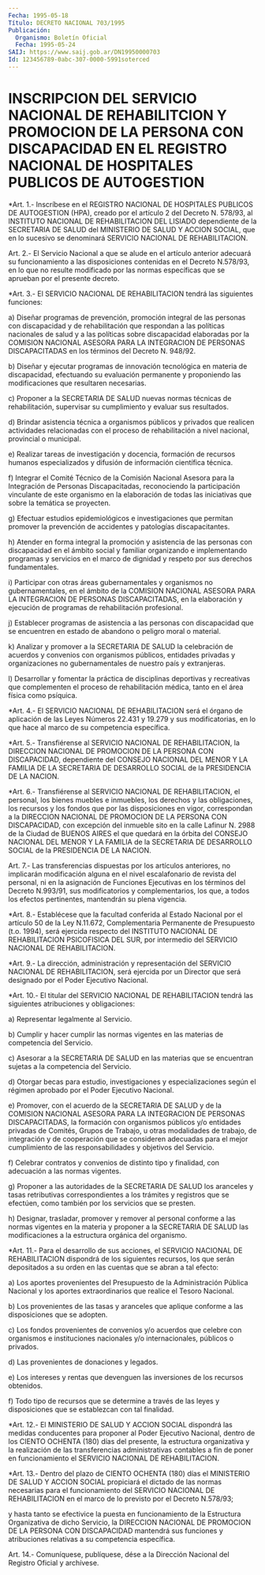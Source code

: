```yaml
---
Fecha: 1995-05-18
Título: DECRETO NACIONAL 703/1995
Publicación:
  Organismo: Boletín Oficial
  Fecha: 1995-05-24
SAIJ: https://www.saij.gob.ar/DN19950000703
Id: 123456789-0abc-307-0000-5991soterced
---
```

# INSCRIPCION DEL SERVICIO NACIONAL DE REHABILITCION Y PROMOCION DE LA PERSONA CON DISCAPACIDAD EN EL REGISTRO NACIONAL DE HOSPITALES PUBLICOS DE AUTOGESTION

<a id="1"></a>
*Art.  1.- Inscríbese  en  el  REGISTRO NACIONAL DE HOSPITALES PUBLICOS DE AUTOGESTION  (HPA), creado  por  el  artículo 2  del Decreto N. 578/93, al INSTITUTO NACIONAL DE REHABILITACION DEL LISIADO dependiente de  la  SECRETARIA  DE  SALUD del MINISTERIO DE SALUD  Y ACCION SOCIAL, que en lo sucesivo se  denominará  SERVICIO NACIONAL DE  REHABILITACION.

<a id="2"></a>
Art.  2.-  El  Servicio Nacional a que se alude en el artículo anterior adecuará su  funcionamiento a las disposiciones contenidas en el Decreto N.578/93,  en  lo  que  no resulte modificado por las normas  específicas  que  se  aprueban  por  el  presente  decreto.

<a id="3"></a>
*Art. 3.- El SERVICIO NACIONAL DE REHABILITACION tendrá las siguientes funciones:

a)  Diseñar programas de prevención,  promoción  integral  de  las personas  con  discapacidad y de rehabilitación que respondan a las políticas nacionales  de salud y a las políticas sobre discapacidad elaboradas por la COMISION  NACIONAL ASESORA PARA LA INTEGRACION DE PERSONAS DISCAPACITADAS en los  términos  del Decreto N. 948/92.

b)  Diseñar  y  ejecutar  programas de innovación  tecnológica  en materia  de discapacidad, efectuando  su  evaluación  permanente  y proponiendo   las  modificaciones  que  resultaren  necesarias.

c) Proponer a  la  SECRETARIA  DE  SALUD nuevas normas técnicas de rehabilitación,  supervisar  su  cumplimiento    y    evaluar   sus resultados.

d)  Brindar  asistencia  técnica  a organismos públicos y privados que realicen actividades relacionadas con el proceso de rehabilitación  a  nivel  nacional,  provincial   o  municipal.

e)  Realizar  tareas  de  investigación  y docencia, formación  de recursos  humanos  especializados  y  difusión    de    información científica técnica.

f)  Integrar  el  Comité  Técnico  de la Comisión Nacional Asesora para  la  Integración de Personas Discapacitadas,  reconociendo  la participación  vinculante  de  este  organismo en la elaboración de todas  las  iniciativas  que  sobre la temática  se  proyecten.

g)  Efectuar  estudios  epidemiológicos    e  investigaciones  que permitan  promover  la  prevención  de  accidentes    y  patologías discapacitantes.

h)  Atender  en  forma integral la promoción y asistencia  de  las personas  con  discapacidad    en   el  ámbito  social  y  familiar organizando e implementando programas  y  servicios  en el marco de dignidad y respeto por sus derechos fundamentales.

i)  Participar  con  otras  áreas gubernamentales y organismos  no gubernamentales, en el ámbito  de la COMISION NACIONAL ASESORA PARA LA  INTEGRACION DE PERSONAS DISCAPACITADAS,  en  la  elaboración  y ejecución    de    programas   de  rehabilitación  profesional.

j)  Establecer  programas  de  asistencia    a  las  personas  con discapacidad  que  se  encuentren en estado de abandono  o  peligro moral o material.

k) Analizar y promover  a la SECRETARIA DE SALUD la celebración de acuerdos y convenios con organismos  públicos, entidades privadas y organizaciones no gubernamentales de nuestro  país  y  extranjeras.

l) Desarrollar y fomentar la práctica de disciplinas deportivas  y recreativas  que  complementen el proceso de rehabilitación médica, tanto en el área física como psíquica.

<a id="4"></a>
*Art. 4.- El SERVICIO NACIONAL DE REHABILITACION será el órgano de aplicación de las Leyes Números 22.431 y 19.279 y sus modificatorias,  en lo que hace al marco de su competencia específica.

<a id="5"></a>
*Art. 5.- Transfiérense al SERVICIO NACIONAL DE REHABILITACION, la DIRECCION NACIONAL DE PROMOCION DE  LA  PERSONA CON DISCAPACIDAD, dependiente del CONSEJO NACIONAL DEL MENOR Y LA FAMILIA DE LA SECRETARIA DE DESARROLLO SOCIAL de la PRESIDENCIA DE LA NACION.

<a id="6"></a>
*Art. 6.- Transfiérense al SERVICIO NACIONAL DE REHABILITACION, el personal, los bienes muebles e inmuebles, los derechos y las obligaciones, los recursos y los fondos que por las  disposiciones en vigor, correspondan a la DIRECCION NACIONAL DE PROMOCION DE LA PERSONA CON DISCAPACIDAD, con excepción del inmueble sito en la calle Lafinur N. 2988 de la Ciudad de BUENOS AIRES el que quedará en la órbita del CONSEJO NACIONAL DEL MENOR Y LA FAMILIA de la SECRETARIA DE DESARROLLO SOCIAL de la PRESIDENCIA DE LA NACION.

<a id="7"></a>
Art.  7.-  Las  transferencias  dispuestas  por  los artículos anteriores,    no   implicarán  modificación  alguna  en  el  nivel escalafonario de revista  del  personal,  ni  en  la  asignación de Funciones  Ejecutivas  en  los  términos del Decreto N.993/91,  sus modificatorios y complementarios,  los  que,  a  todos  los efectos pertinentes, mantendrán su plena vigencia.

<a id="8"></a>
*Art. 8.- Establécese  que  la  facultad  conferida al Estado Nacional  por  el  artículo  50  de la Ley N.11.672, Complementaria Permanente de Presupuesto (t.o. 1994),  será  ejercida respecto del INSTITUTO  NACIONAL  DE  REHABILITACION PSICOFISICA  DEL  SUR,  por intermedio del SERVICIO NACIONAL DE REHABILITACION.

<a id="9"></a>
*Art. 9.- La  dirección, administración y representación del SERVICIO NACIONAL DE REHABILITACION, será ejercida por un Director que será designado por el Poder Ejecutivo Nacional.

<a id="10"></a>
*Art. 10.- El titular del SERVICIO NACIONAL DE REHABILITACION tendrá las siguientes atribuciones y obligaciones:

a) Representar legalmente al Servicio.

b) Cumplir y hacer cumplir las normas  vigentes en las materias de competencia del Servicio.

c)  Asesorar  a  la SECRETARIA DE SALUD en  las  materias  que  se encuentran sujetas a la competencia del Servicio.

d) Otorgar becas para estudio, investigaciones y especializaciones según  el régimen aprobado por el Poder Ejecutivo Nacional.

e) Promover, con el acuerdo  de  la  SECRETARIA  DE  SALUD y de la COMISION    NACIONAL   ASESORA  PARA  LA  INTEGRACION  DE  PERSONAS DISCAPACITADAS, la formación  con organismos públicos y/o entidades privadas de Comités, Grupos de  Trabajo,  u  otras  modalidades  de trabajo,   de  integración  y  de  cooperación  que  se  consideren adecuadas para  el  mejor  cumplimiento  de las responsabilidades y objetivos del Servicio.

f) Celebrar contratos y convenios de distinto  tipo  y  finalidad, con adecuación a las normas vigentes.

g)  Proponer  a  las  autoridades  de  la  SECRETARIA DE SALUD los aranceles y tasas retributivas correspondientes  a  los  trámites y registros  que se efectúen, como también por los servicios  que  se presten.

h) Designar,  trasladar, promover y remover al personal conforme a las normas vigentes  en  la  materia  y proponer a la SECRETARIA DE SALUD las modificaciones a la estructura  orgánica  del  organismo.

<a id="11"></a>
*Art.  11.-  Para el desarrollo  de sus acciones, el SERVICIO NACIONAL DE REHABILITACION dispondrá de los siguientes recursos, los que serán depositados a su orden en las cuentas que se abran a tal efecto:

a) Los aportes provenientes  del  Presupuesto de la Administración Pública  Nacional  y  los aportes extraordinarios  que  realice  el Tesoro Nacional.

b) Los provenientes de  las tasas y aranceles que aplique conforme a las disposiciones que se adopten.

c) Los fondos provenientes  de  convenios y/o acuerdos que celebre con  organismos  e  instituciones nacionales  y/o  internacionales, públicos o privados.

d) Las provenientes de donaciones y legados.

e) Los intereses y rentas  que  devenguen  las  inversiones de los recursos obtenidos.

f) Todo tipo de recursos que se determine a través  de las leyes y disposiciones que se establezcan con tal finalidad.

<a id="12"></a>
*Art. 12.- El MINISTERIO DE SALUD Y ACCION SOCIAL dispondrá las medidas  conducentes  para  proponer  al  Poder Ejecutivo Nacional, dentro  de  los  CIENTO  OCHENTA  (180)  días  del    presente,  la estructura  organizativa  y  la  realización  de las transferencias administrativas  contables  a  fin  de  poner en funcionamiento  el SERVICIO NACIONAL DE REHABILITACION.

<a id="13"></a>
*Art.  13.-  Dentro  del  plazo de CIENTO OCHENTA (180) días el MINISTERIO DE SALUD Y ACCION SOCIAL  propiciará  el  dictado de las normas necesarias para el funcionamiento del SERVICIO NACIONAL DE REHABILITACION en el marco de lo previsto por el Decreto  N.578/93;

y hasta tanto se efectivice la puesta en funcionamiento de la Estructura Organizativa  de dicho Servicio, la DIRECCION NACIONAL DE PROMOCION DE LA PERSONA CON DISCAPACIDAD mantendrá sus funciones y atribuciones relativas a su competencia específica.

<a id="14"></a>
Art. 14.- Comuníquese, publíquese, dése a la Dirección Nacional del Registro Oficial y archívese.